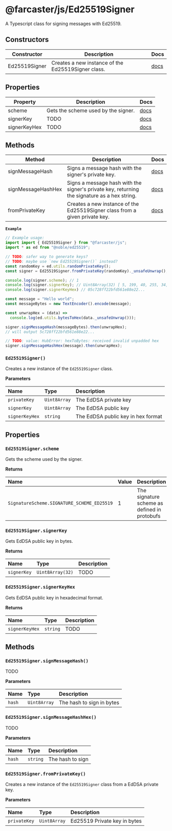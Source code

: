 # @farcaster/js/Ed25519Signer

A Typescript class for signing messages with Ed25519.

## Constructors

| Constructor   | Description                                        | Docs                                   |
| ------------- | -------------------------------------------------- | -------------------------------------- |
| Ed25519Signer | Creates a new instance of the Ed25519Signer class. | [docs](./Ed25519Signer.md#constructor) |

## Properties

| Property     | Description                         | Docs                                                 |
| ------------ | ----------------------------------- | ---------------------------------------------------- |
| scheme       | Gets the scheme used by the signer. | [docs](./Ed25519Signer.md#ed25519signerscheme)       |
| signerKey    | TODO                                | [docs](./Ed25519Signer.md#ed25519signersignerkey)    |
| signerKeyHex | TODO                                | [docs](./Ed25519Signer.md#ed25519signersignerkeyhex) |

## Methods

| Method             | Description                                                                                  | Docs                                          |
| ------------------ | -------------------------------------------------------------------------------------------- | --------------------------------------------- |
| signMessageHash    | Signs a message hash with the signer's private key.                                          | [docs](./Ed25519Signer.md#signmessagehash)    |
| signMessageHashHex | Signs a message hash with the signer's private key, returning the signature as a hex string. | [docs](./Ed25519Signer.md#signmessagehashhex) |
| fromPrivateKey     | Creates a new instance of the Ed25519Signer class from a given private key.                  | [docs](./Ed25519Signer.md#fromprivatekey)     |

**`Example`**

```ts
// Example usage:
import import { Ed25519Signer } from "@farcaster/js";
import * as ed from "@noble/ed25519";

// TODO: safer way to generate keys?
// TODO: maybe use `new Ed25519Signer()` instead?
const randomKey = ed.utils.randomPrivateKey();
const signer = Ed25519Signer.fromPrivateKey(randomKey)._unsafeUnwrap();

console.log(signer.scheme); // 1
console.log(signer.signerKey); // Uint8Array(32) [ 5, 199, 40, 255, 34, ...]
console.log(signer.signerKeyHex) // 05c728ff22bfd561e88e22...

const message = "Hello world";
const messageBytes = new TextEncoder().encode(message);

const unwrapHex = (data) =>
  console.log(ed.utils.bytesToHex(data._unsafeUnwrap()));

signer.signMessageHash(messageBytes).then(unwrapHex);
// will output 5c728ff22bfd561e88e22...

// TODO: value: HubError: hexToBytes: received invalid unpadded hex
signer.signMessageHashHex(message).then(unwrapHex);
```

### `Ed25519Signer()`

Creates a new instance of the `Ed25519Signer` class.

**Parameters**

| Name           | Type         | Description                        |
| :------------- | :----------- | :--------------------------------- |
| `privateKey`   | `Uint8Array` | The EdDSA private key              |
| `signerKey`    | `Uint8Array` | The EdDSA public key               |
| `signerKeyHex` | `string`     | The EdDSA public key in hex format |

## Properties

### `Ed25519Signer.scheme`

Gets the scheme used by the signer.

**Returns**

| Name                                       | Value | Description                                  |
| :----------------------------------------- | :---- | :------------------------------------------- |
| `SignatureScheme.SIGNATURE_SCHEME_ED25519` | 1     | The signature scheme as defined in protobufs |

### `Ed25519Signer.signerKey`

Gets EdDSA public key in bytes.

**Returns**

| Name        | Type             | Description |
| :---------- | :--------------- | :---------- |
| `signerKey` | `Uint8Array(32)` | TODO        |

### `Ed25519Signer.signerKeyHex`

Gets EdDSA public key in hexadecimal format.

**Returns**

| Name           | Type     | Description |
| :------------- | :------- | :---------- |
| `signerKeyHex` | `string` | TODO        |

## Methods

### `Ed25519Signer.signMessageHash()`

TODO

**Parameters**

| Name   | Type         | Description               |
| :----- | :----------- | :------------------------ |
| `hash` | `Uint8Array` | The hash to sign in bytes |

### `Ed25519Signer.signMessageHashHex()`

TODO

**Parameters**

| Name   | Type     | Description      |
| :----- | :------- | :--------------- |
| `hash` | `string` | The hash to sign |

### `Ed25519Signer.fromPrivateKey()`

Creates a new instance of the `Ed25519Signer` class from a EdDSA private key.

**Parameters**

| Name         | Type         | Description                  |
| :----------- | :----------- | :--------------------------- |
| `privateKey` | `Uint8Array` | Ed25519 Private key in bytes |
